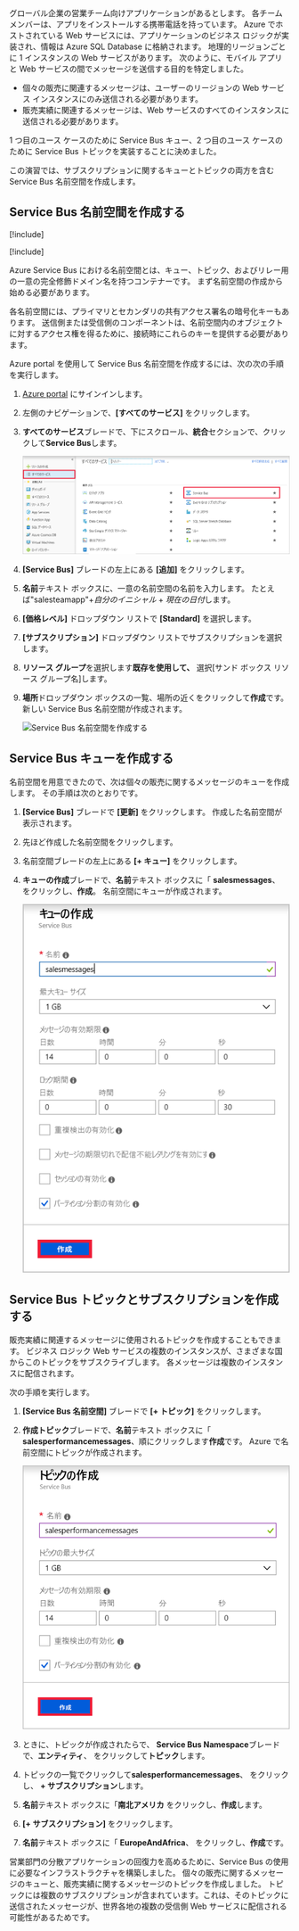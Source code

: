 グローバル企業の営業チーム向けアプリケーションがあるとします。 各チーム メンバーは、アプリをインストールする携帯電話を持っています。 Azure でホストされている Web サービスには、アプリケーションのビジネス ロジックが実装され、情報は Azure SQL Database に格納されます。 地理的リージョンごとに 1 インスタンスの Web サービスがあります。 次のように、モバイル アプリと Web サービスの間でメッセージを送信する目的を特定しました。

- 個々の販売に関連するメッセージは、ユーザーのリージョンの Web サービス インスタンスにのみ送信される必要があります。
- 販売実績に関連するメッセージは、Web サービスのすべてのインスタンスに送信される必要があります。

1 つ目のユース ケースのために Service Bus キュー、2 つ目のユース ケースのために Service Bus トピックを実装することに決めました。

この演習では、サブスクリプションに関するキューとトピックの両方を含む Service Bus 名前空間を作成します。

## <a name="create-a-service-bus-namespace"></a>Service Bus 名前空間を作成する

[!include[](../../../includes/azure-sandbox-activate.md)]

[!include[](../../../includes/azure-sandbox-regions-first-mention-note.md)]

Azure Service Bus における名前空間とは、キュー、トピック、およびリレー用の一意の完全修飾ドメイン名を持つコンテナーです。 まず名前空間の作成から始める必要があります。

各名前空間には、プライマリとセカンダリの共有アクセス署名の暗号化キーもあります。 送信側または受信側のコンポーネントは、名前空間内のオブジェクトに対するアクセス権を得るために、接続時にこれらのキーを提供する必要があります。

Azure portal を使用して Service Bus 名前空間を作成するには、次の次の手順を実行します。

1. [Azure portal](https://portal.azure.com/?azure-portal=true) にサインインします。

1. 左側のナビゲーションで、**[すべてのサービス]** をクリックします。

1. **すべてのサービス**ブレードで、下にスクロール、**統合**セクションで、クリックして**Service Bus**します。

    ![Service Bus 名前空間を作成する](../media/3-create-namespace-1.png)

1. **[Service Bus]** ブレードの左上にある **[追加]** をクリックします。

1. **名前**テキスト ボックスに、一意の名前空間の名前を入力します。 たとえば"salesteamapp"+*自分のイニシャル* + *現在の日付*します。

1. **[価格レベル]** ドロップダウン リストで **[Standard]** を選択します。

1. **[サブスクリプション]** ドロップダウン リストでサブスクリプションを選択します。

1. **リソース グループ**を選択します**既存を使用して、** 選択<rgn>[サンド ボックス リソース グループ名]</rgn>します。

1. **場所**ドロップダウン ボックスの一覧、場所の近くをクリックして**作成**です。 新しい Service Bus 名前空間が作成されます。

    ![Service Bus 名前空間を作成する](../media/3-create-namespace-2.png)

## <a name="create-a-service-bus-queue"></a>Service Bus キューを作成する

名前空間を用意できたので、次は個々の販売に関するメッセージのキューを作成します。 その手順は次のとおりです。

1. **[Service Bus]** ブレードで **[更新]** をクリックします。 作成した名前空間が表示されます。

1. 先ほど作成した名前空間をクリックします。

1. 名前空間ブレードの左上にある **[+ キュー]** をクリックします。

1. **キューの作成**ブレードで、**名前**テキスト ボックスに「 **salesmessages**、 をクリックし、**作成**。 名前空間にキューが作成されます。

    ![キューの作成](../media/3-create-queue.png)

## <a name="create-a-service-bus-topic-and-subscriptions"></a>Service Bus トピックとサブスクリプションを作成する

販売実績に関連するメッセージに使用されるトピックを作成することもできます。 ビジネス ロジック Web サービスの複数のインスタンスが、さまざまな国からこのトピックをサブスクライブします。 各メッセージは複数のインスタンスに配信されます。

次の手順を実行します。

1. **[Service Bus 名前空間]** ブレードで **[+ トピック]** をクリックします。

1. **作成トピック**ブレードで、**名前**テキスト ボックスに「 **salesperformancemessages**、順にクリックします**作成**です。 Azure で名前空間にトピックが作成されます。

    ![トピックの作成](../media/3-create-topic.png)

1. ときに、トピックが作成されたらで、 **Service Bus Namespace**ブレードで、**エンティティ**、 をクリックして**トピック**します。

1. トピックの一覧でクリックして**salesperformancemessages**、 をクリックし、 **+ サブスクリプション**します。

1. **名前**テキスト ボックスに「**南北アメリカ** をクリックし、**作成**します。

1. **[+ サブスクリプション]** をクリックします。

1. **名前**テキスト ボックスに「 **EuropeAndAfrica**、 をクリックし、**作成**です。

営業部門の分散アプリケーションの回復力を高めるために、Service Bus の使用に必要なインフラストラクチャを構築しました。 個々の販売に関するメッセージのキューと、販売実績に関するメッセージのトピックを作成しました。 トピックには複数のサブスクリプションが含まれています。これは、そのトピックに送信されたメッセージが、世界各地の複数の受信側 Web サービスに配信される可能性があるためです。
